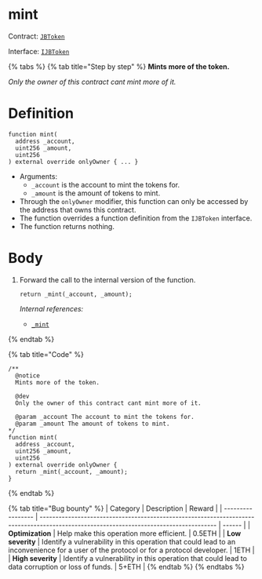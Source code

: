 # mint

Contract: [`JBToken`](../)​‌

Interface: [`IJBToken`](../../../interfaces/ijbtoken.md)

{% tabs %}
{% tab title="Step by step" %}
**Mints more of the token.**

_Only the owner of this contract cant mint more of it._

# Definition

```solidity
function mint(
  address _account,
  uint256 _amount,
  uint256
) external override onlyOwner { ... }
```

* Arguments:
  * `_account` is the account to mint the tokens for.
  * `_amount` is the amount of tokens to mint.
* Through the `onlyOwner` modifier, this function can only be accessed by the address that owns this contract.
* The function overrides a function definition from the `IJBToken` interface.
* The function returns nothing.

# Body

1.  Forward the call to the internal version of the function.

    ```solidity
    return _mint(_account, _amount);
    ```

    _Internal references:_

    * [`_mint`](https://docs.openzeppelin.com/contracts/4.x/api/token/erc20#ERC20-_mint-address-uint256-)

{% endtab %}

{% tab title="Code" %}
```solidity
/** 
  @notice
  Mints more of the token.

  @dev
  Only the owner of this contract cant mint more of it.

  @param _account The account to mint the tokens for.
  @param _amount The amount of tokens to mint.
*/
function mint(
  address _account,
  uint256 _amount,
  uint256
) external override onlyOwner {
  return _mint(_account, _amount);
}
```
{% endtab %}


{% tab title="Bug bounty" %}
| Category          | Description                                                                                                                            | Reward |
| ----------------- | -------------------------------------------------------------------------------------------------------------------------------------- | ------ |
| **Optimization**  | Help make this operation more efficient.                                                                                               | 0.5ETH |
| **Low severity**  | Identify a vulnerability in this operation that could lead to an inconvenience for a user of the protocol or for a protocol developer. | 1ETH   |
| **High severity** | Identify a vulnerability in this operation that could lead to data corruption or loss of funds.                                        | 5+ETH  |
{% endtab %}
{% endtabs %}
